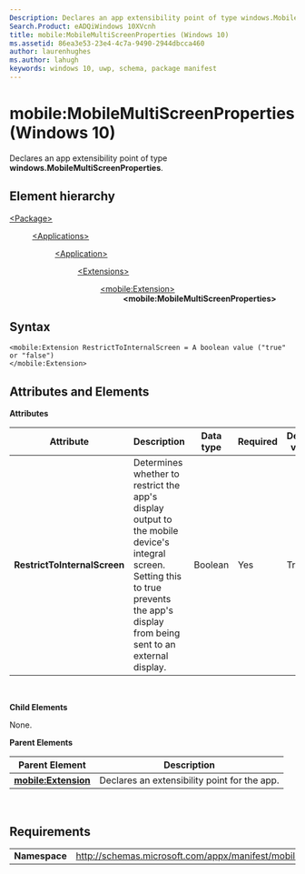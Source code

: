 ```yaml
---
Description: Declares an app extensibility point of type windows.MobileMultiScreenProperties.
Search.Product: eADQiWindows 10XVcnh
title: mobile:MobileMultiScreenProperties (Windows 10)
ms.assetid: 86ea3e53-23e4-4c7a-9490-2944dbcca460
author: laurenhughes
ms.author: lahugh
keywords: windows 10, uwp, schema, package manifest
---
```


# mobile:MobileMultiScreenProperties (Windows 10)


Declares an app extensibility point of type **windows.MobileMultiScreenProperties**.

## Element hierarchy

<dl>
<dt><a href="element-package.md">&lt;Package&gt;</a></dt>
<dd>
<dl>
<dt><a href="element-applications.md">&lt;Applications&gt;</a></dt>
<dd>
<dl>
<dt><a href="element-application.md">&lt;Application&gt;</a></dt>
<dd>
<dl>
<dt><a href="element-1-extensions.md">&lt;Extensions&gt;</a></dt>
<dd>
<dl>
<dt><a href="element-mobile-extension-manual.md">&lt;mobile:Extension&gt;</a></dt>
<dd><b>&lt;mobile:MobileMultiScreenProperties&gt;</b></dd>
</dl>
</dd>
</dl>
</dd>
</dl>
</dd>
</dl>
</dd>
</dl>

## Syntax


```
<mobile:Extension RestrictToInternalScreen = A boolean value ("true" or "false")
</mobile:Extension>
```

## Attributes and Elements


**Attributes**

| Attribute                    | Description                                                                                                                                                                             | Data type | Required | Default value |
|------------------------------|-----------------------------------------------------------------------------------------------------------------------------------------------------------------------------------------|-----------|----------|---------------|
| **RestrictToInternalScreen** | Determines whether to restrict the app's display output to the mobile device's integral screen. Setting this to true prevents the app's display from being sent to an external display. | Boolean   | Yes      | True          |

 

**Child Elements**

None.

**Parent Elements**

| Parent Element                                              | Description                                  |
|-------------------------------------------------------------|----------------------------------------------|
| [**mobile:Extension**](element-mobile-extension-manual.md) | Declares an extensibility point for the app. |

 

## Requirements


|               |                                                             |
|---------------|-------------------------------------------------------------|
| **Namespace** | http://schemas.microsoft.com/appx/manifest/mobile/windows10 |

 

 

 




